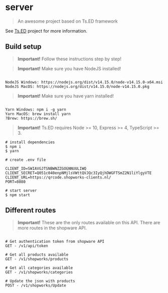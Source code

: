 # server

> An awesome project based on Ts.ED framework

See [Ts.ED](https://tsed.io) project for more information.

## Build setup

> **Important!** Follow these instructions step by step!

> **Important!** Make sure you have NodeJS installed!

```batch

NodeJS Windows: https://nodejs.org/dist/v14.15.0/node-v14.15.0-x64.msi
NodeJS MacOS: https://nodejs.org/dist/v14.15.0/node-v14.15.0.pkg

```

> **Important!** Make sure you have yarn installed!

```batch

Yarn Windows: npm i -g yarn
Yarn MacOS: brew install yarn
?Brew: https://brew.sh/

```

> **Important!** Ts.ED requires Node >= 10, Express >= 4, TypeScript >= 3.

```batch
# install dependencies
$ npm i
$ yarn

# create .env file

CLIENT_ID=SWIAVGJTSNBWNZZGOGNNUULIWQ
CLIENT_SECRET=Q051c040enpNMjlsVWttQVJQc3IyQjhDWGFTSmZ2N1liYlgyVTE
CLIENT_URL=https://qrcode.shopworks-clients.nl/
PORT=8080

# start server
$ npm start

```

## Different routes

> **Important!** These are the only routes available on this API. There are more routes in the shopware API.

```batch

# Get authentication token from shopware API
GET - /v1/api/token

# Get all products available
GET - /v1/shopworks/products

# Get all categories available
GET - /v1/shopworks/categories

# Update the json with products
POST - /v1/shopworks/Update

```
